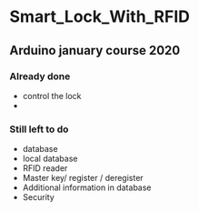 # Smart_Lock_With_RFID
## Arduino january course 2020

### Already done

- control the lock
- 

### Still left to do
- database
- local database
- RFID reader
- Master key/ register / deregister
- Additional information in database
- Security
